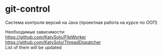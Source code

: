 # git-control
Система контроля версий на Java (проектная работа на курсе по ООП)

Необходимые зависимости:
<br>
https://github.com/KatySolo/FIleWorker
<br>
https://github.com/KatySolo/ThreadDispatcher 
<br>
List of them will be updated
